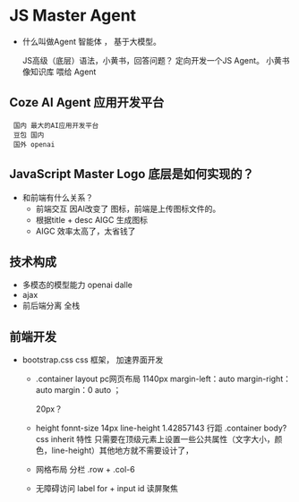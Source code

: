 # JS Master Agent

- 什么叫做Agent
  智能体 ， 基于大模型。

  JS高级（底层）语法，小黄书，回答问题？ 定向开发一个JS Agent。
  小黄书 像知识库 喂给 Agent

 ## Coze AI Agent 应用开发平台
     国内 最大的AI应用开发平台
     豆包 国内
     国外 openai

## JavaScript Master Logo 底层是如何实现的？
  
- 和前端有什么关系？
  - 前端交互 因AI改变了
  图标，前端是上传图标文件的。  
  - 根据title + desc AIGC 生成图标
  - AIGC 效率太高了，太省钱了

## 技术构成
  - 多模态的模型能力 openai dalle
  - ajax
  - 前后端分离 全栈

## 前端开发
  - bootstrap.css
    css 框架， 加速界面开发
    - .container
    layout pc网页布局 1140px
      margin-left：auto
      margin-right：auto
      margin：0 auto ；

      20px？
    - height
      fonnt-size 14px
      line-height 1.42857143  行距
      .container  body?
      css inherit 特性
      只需要在顶级元素上设置一些公共属性（文字大小，颜色，line-height）其他地方就不需要设计了，
    - 网格布局 分栏
      .row + .col-6
    - 无障碍访问
      label for + input id
      读屏聚焦